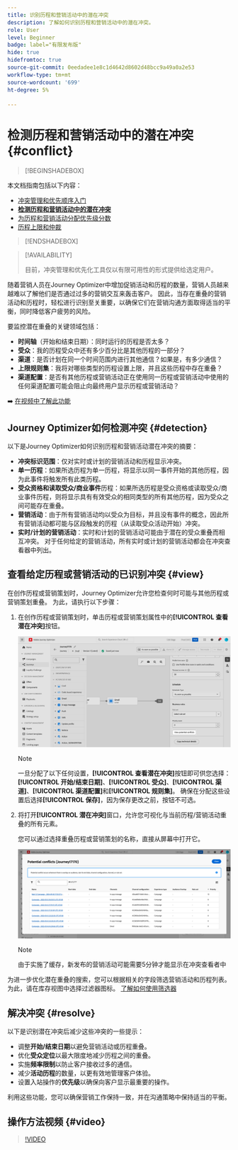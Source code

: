 ```yaml
---
title: 识别历程和营销活动中的潜在冲突
description: 了解如何识别历程和营销活动中的潜在冲突。
role: User
level: Beginner
badge: label="有限发布版"
hide: true
hidefromtoc: true
source-git-commit: 0eedadee1e8c1d4642d8602d48bcc9a49a0a2e53
workflow-type: tm+mt
source-wordcount: '699'
ht-degree: 5%

---
```



# 检测历程和营销活动中的潜在冲突 {#conflict}

>[!BEGINSHADEBOX]

本文档指南包括以下内容：

* [冲突管理和优先顺序入门](gs-conflict-prioritization.md)
* **[检测历程和营销活动中的潜在冲突](conflicts.md)**
* [为历程和营销活动分配优先级分数](priority-scores.md)
* [历程上限和仲裁](journey-capping.md)

>[!ENDSHADEBOX]

>[!AVAILABILITY]
>
>目前，冲突管理和优先化工具仅以有限可用性的形式提供给选定用户。

随着营销人员在Journey Optimizer中增加促销活动和历程的数量，营销人员越来越难以了解他们是否通过过多的营销交互来轰击客户。 因此，当存在重叠的营销活动和历程时，轻松进行识别至关重要，以确保它们在营销沟通方面取得适当的平衡，同时降低客户疲劳的风险。

要监控潜在重叠的关键领域包括：

* **时间轴**（开始和结束日期）：同时运行的历程是否太多？
* **受众**：我的历程受众中还有多少百分比是其他历程的一部分？
* **渠道**：是否计划在同一个时间范围内进行其他通信？如果是，有多少通信？
* **上限规则集**：我将对哪些类型的历程设置上限，并且这些历程中存在重叠？
* **渠道配置**：是否有其他历程或营销活动正在使用同一历程或营销活动中使用的任何渠道配置可能会阻止向最终用户显示历程或营销活动？

➡️ [在视频中了解此功能](#video)

## Journey Optimizer如何检测冲突 {#detection}

以下是Journey Optimizer如何识别历程和营销活动潜在冲突的摘要：

* **冲突标识范围**：仅对实时或计划的营销活动和历程显示冲突。
* **单一历程**：如果所选历程为单一历程，将显示以同一事件开始的其他历程，因为此事件将触发所有此类历程。
* **受众资格和读取受众/商业事件**&#x200B;历程：如果所选历程是受众资格或读取受众/商业事件历程，则将显示具有有效受众的相同类型的所有其他历程，因为受众之间可能存在重叠。
* **营销活动**：由于所有营销活动均以受众为目标，并且没有事件的概念，因此所有营销活动都可能与区段触发的历程（从读取受众活动开始）冲突。
* **实时/计划的营销活动**：实时和计划的营销活动可能由于潜在的受众重叠而相互冲突。 对于任何给定的营销活动，所有实时或计划的营销活动都会在冲突查看器中列出。

## 查看给定历程或营销活动的已识别冲突 {#view}

在创作历程或营销策划时，Journey Optimizer允许您检查何时可能与其他历程或营销策划重叠。 为此，请执行以下步骤：

1. 在创作历程或营销策划时，单击历程或营销策划属性中的&#x200B;**[!UICONTROL 查看潜在冲突]**&#x200B;按钮。

   ![](assets/view-conflicts.png)

   >[!NOTE]
   >
   >一旦分配了以下任何设置，**[!UICONTROL 查看潜在冲突]**&#x200B;按钮即可供您选择：**[!UICONTROL 开始/结束日期]**、**[!UICONTROL 受众]**、**[!UICONTROL 渠道]**、**[!UICONTROL 渠道配置]**&#x200B;和&#x200B;**[!UICONTROL 规则集]**。 确保在分配这些设置后选择&#x200B;**[!UICONTROL 保存]**，因为保存更改之前，按钮不可选。

1. 将打开&#x200B;**[!UICONTROL 潜在冲突]**&#x200B;窗口，允许您可视化与当前历程/营销活动重叠的所有元素。

   您可以通过选择重叠历程或营销策划的名称，直接从屏幕中打开它。

   ![](assets/potential-conflicts.png)

   >[!NOTE]
   >
   >由于实施了缓存，新发布的营销活动可能需要5分钟才能显示在冲突查看者中

为进一步优化潜在重叠的搜索，您可以根据相关的字段筛选营销活动和历程列表。 为此，请在库存视图中选择过滤器图标。 [了解如何使用筛选器](../start/search-filter-categorize.md#filter-lists)

## 解决冲突 {#resolve}

以下是识别潜在冲突后减少这些冲突的一些提示：

* 调整&#x200B;**开始/结束日期**&#x200B;以避免营销活动或历程重叠。
* 优化&#x200B;**受众定位**&#x200B;以最大限度地减少历程之间的重叠。
* 实施&#x200B;**频率限制**&#x200B;以防止客户接收过多的通信。
* 减少&#x200B;**活动历程**&#x200B;的数量，以更有效地管理客户体验。
* 设置入站操作的&#x200B;**优先级**&#x200B;以确保向客户显示最重要的操作。

利用这些功能，您可以确保营销工作保持一致，并在沟通策略中保持适当的平衡。

## 操作方法视频 {#video}

>[!VIDEO](https://video.tv.adobe.com/v/3435528?quality=12)
